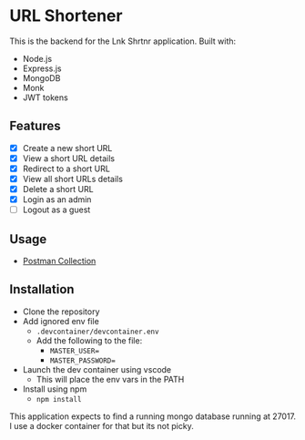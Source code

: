 # URL Shortener

This is the backend for the Lnk Shrtnr application. Built with:

- Node.js
- Express.js
- MongoDB
- Monk
- JWT tokens

## Features

  - [x] Create a new short URL
  - [x] View a short URL details
  - [x] Redirect to a short URL
  - [x] View all short URLs details
  - [x] Delete a short URL
  - [x] Login as an admin
  - [ ] Logout as a guest

## Usage

- [Postman Collection](https://raw.githubusercontent.com/larryschirmer/url-shortener/main/docs/Url%20Shortener.postman_collection.json)

## Installation

- Clone the repository
- Add ignored env file
  - `.devcontainer/devcontainer.env`
  - Add the following to the file:
    - `MASTER_USER=`
    - `MASTER_PASSWORD=`
- Launch the dev container using vscode
  - This will place the env vars in the PATH
- Install using npm
  - `npm install`

This application expects to find a running mongo database running at 27017. I use a docker container for that but its not picky.
